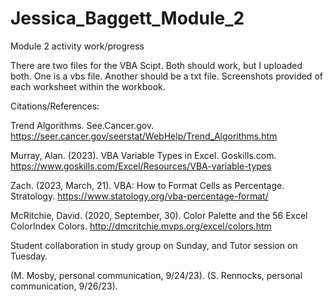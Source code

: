 # Jessica_Baggett_Module_2
Module 2 activity  work/progress

There are two files for the VBA Scipt. Both should work, but I uploaded both. One is a vbs file. Another should be a txt file. 
Screenshots provided of each worksheet within the workbook. 

Citations/References:

Trend Algorithms. See.Cancer.gov. https://seer.cancer.gov/seerstat/WebHelp/Trend_Algorithms.htm

Murray, Alan. (2023). VBA Variable Types in Excel. Goskills.com.  https://www.goskills.com/Excel/Resources/VBA-variable-types

Zach. (2023, March, 21). VBA: How to Format Cells as Percentage. Stratology. https://www.statology.org/vba-percentage-format/

McRitchie, David. (2020, September, 30). Color Palette and the 56 Excel ColorIndex Colors. http://dmcritchie.mvps.org/excel/colors.htm

Student collaboration in study group on Sunday, and Tutor session on Tuesday. 

(M. Mosby, personal communication, 9/24/23).
(S. Rennocks, personal communication, 9/26/23).
